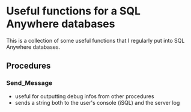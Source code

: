# Useful functions for a SQL Anywhere databases

This is a collection of some useful functions that I regularly put into SQL Anywhere databases.


## Procedures

### Send_Message

- useful for outputting debug infos from other procedures
- sends a string both to the user's console (iSQL) and the server log
